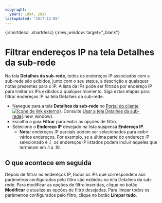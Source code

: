 ```yaml
---
copyright:
  years: 1994, 2017
lastupdated: "2017-12-05"
---
```

{:shortdesc: .shortdesc}
{:new_window: target="_blank"}

# Filtrar endereços IP na tela Detalhes da sub-rede

Na tela **Detalhes da sub-rede**, todos os endereços IP associados com a sub-rede são exibidos, junto com o seu status, a descrição e quaisquer notas presentes para o IP. A lista de IPs pode ser filtrada por endereço IP para limitar os IPs exibidos a qualquer momento. Siga estas etapas para filtrar endereços IP na tela Detalhes da sub-rede.

* Navegue para a tela **Detalhes da sub-rede** no [Portal do cliente ![Ícone de link externo](../../icons/launch-glyph.svg "Ícone de link externo")](https://control.softlayer.com/)}. Consulte [Usar a tela Detalhes da sub-rede](subnet-details.html){:new_window}.
* Escolha a guia **Filtrar** para exibir as opções de filtro.
* Selecione o **Endereço IP** desejado na lista suspensa **Endereço IP**.
  * **Nota:** endereços IP parciais podem ser selecionados para exibir vários endereços. Por exemplo, se a última parte do endereço IP selecionado é .1, os endereços IP listados podem incluir aqueles que terminam em .1 a .19.

## O que acontece em seguida

Depois de filtrar os endereços IP, todos os IPs que correspondem aos parâmetros configurados pelo filtro são exibidos na tela Detalhes da sub-rede. Para modificar as opções de filtro inseridas, clique no botão **Modificar** e atualize as opções de filtro desejadas. Para limpar todos os parâmetros configurados pelo filtro, clique no botão **Limpar tudo**.
